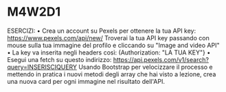 # M4W2D1

ESERCIZI:
• Crea un account su Pexels per ottenere la tua API key: https://www.pexels.com/api/new/
Troverai la tua API key passando con mouse sulla tua immagine del profilo e cliccando su "Image
and video API"
• La key va inserita negli headers così:
(Authorization: "LA TUA KEY"}
• Esegui una fetch su questo indirizzo: https://api.pexels.com/v1/search?query=INSERISCIQUERY
Usando Bootstrap per velocizzare il processo e mettendo in pratica i nuovi metodi degli array che hai visto a lezione, crea una nuova card per ogni immagine nel risultato dell'API.
